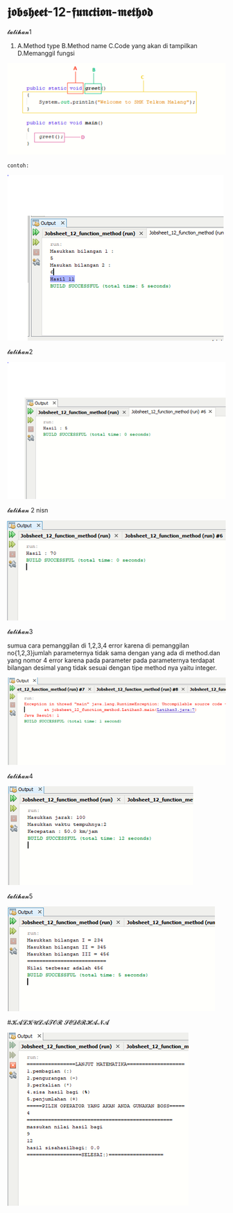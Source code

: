 # 𝖏𝖔𝖇𝖘𝖍𝖊𝖊𝖙-12-𝖋𝖚𝖓𝖈𝖙𝖎𝖔𝖓-𝖒𝖊𝖙𝖍𝖔𝖉
𝓵𝓪𝓽𝓲𝓱𝓪𝓷1
1.  A.Method type  B.Method name    C.Code yang akan di tampilkan   D.Memanggil fungsi
 
 
 ![AltText](
https://github.com/rendiwibawa/jobsheet-12-function-method/blob/master/1.PNG)   
    
    contoh:
    
    
    
![AltText](https://github.com/rendiwibawa/jobsheet-12-function-method/blob/master/latihan1.PNG)




𝓵𝓪𝓽𝓲𝓱𝓪𝓷2


![AltText](https://github.com/rendiwibawa/jobsheet-12-function-method/blob/master/latihan2asli.PNG)





𝓵𝓪𝓽𝓲𝓱𝓪𝓷 2 nisn


![AltText](https://github.com/rendiwibawa/jobsheet-12-function-method/blob/master/latihan2sdganti...PNG)






𝓵𝓪𝓽𝓲𝓱𝓪𝓷3



sumua cara pemanggilan di 1,2,3,4 error karena di pemanggilan no{1,2,3}jumlah parameternya tidak sama dengan yang ada di method.dan yang nomor 4 error karena pada parameter pada parameternya terdapat bilangan desimal yang tidak sesuai dengan tipe method nya yaitu integer.

![AltText](https://github.com/rendiwibawa/jobsheet-12-function-method/blob/master/latihan3error.PNG)




𝓵𝓪𝓽𝓲𝓱𝓪𝓷4


![AltText](https://github.com/rendiwibawa/jobsheet-12-function-method/blob/master/latihan4.PNG)





𝓵𝓪𝓽𝓲𝓱𝓪𝓷5


![AltText](https://github.com/rendiwibawa/jobsheet-12-function-method/blob/master/latihan5.PNG)





#𝓚𝓐𝓛𝓚𝓤𝓛𝓐𝓣𝓞𝓡 𝓢𝓔𝓓𝓔𝓡𝓗𝓐𝓝𝓐


![AltText](https://github.com/rendiwibawa/jobsheet-12-function-method/blob/master/kalkulator.PNG)




